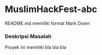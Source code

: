 # MuslimHackFest-abc
README.md memiliki format Mark Down

### Deskripsi Masalah
Proyek ini memiliki bla bla bla
